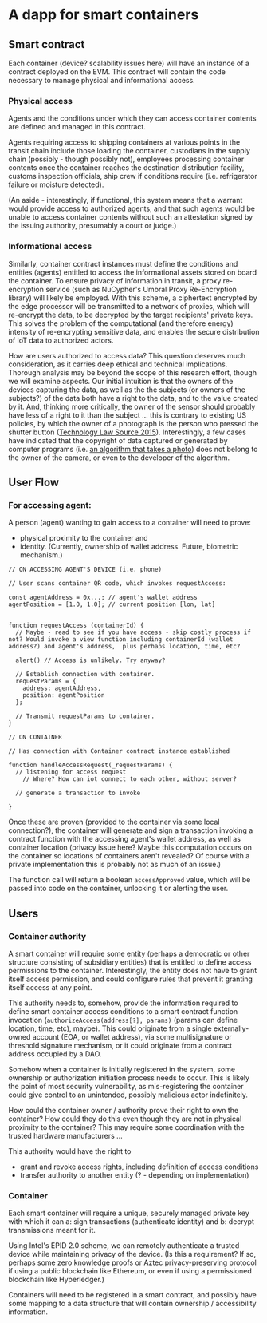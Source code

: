 # A dapp for smart containers

## Smart contract

Each container (device? scalability issues here) will have an instance of a contract deployed on the EVM. This contract will contain the code necessary to manage physical and informational access.

### Physical access

Agents and the conditions under which they can access container contents are defined and managed in this contract.

Agents requiring access to shipping containers at various points in the transit chain include those loading the container, custodians in the supply chain (possibly - though possibly not), employees processing container contents once the container reaches the destination distribution facility, customs inspection officials, ship crew if conditions require (i.e. refrigerator failure or moisture detected).

(An aside - interestingly, if functional, this system means that a warrant would provide access to authorized agents, and that such agents would be unable to access container contents without such an attestation signed by the issuing authority, presumably a court or judge.)

### Informational access

Similarly, container contract instances must define the conditions and entities (agents) entitled to access the informational assets stored on board the container. To ensure privacy of information in transit, a proxy re-encryption service (such as NuCypher's Umbral Proxy Re-Encryption library) will likely be employed. With this scheme, a ciphertext encrypted by the edge processor will be transmitted to a network of proxies, which will re-encrypt the data, to be decrypted by the target recipients' private keys. This solves the problem of the computational (and therefore energy) intensity of re-encrypting sensitive data, and enables the secure distribution of IoT data to authorized actors.  

How are users authorized to access data? This question deserves much consideration, as it carries deep ethical and technical implications. Thorough analysis may be beyond the scope of this research effort, though we will examine aspects. Our initial intuition is that the owners of the devices capturing the data, as well as the the subjects (or owners of the subjects?) of the data both have a right to the data, and to the value created by it. And, thinking more critically, the owner of the sensor should probably have less of a right to it than the subject ... this is contrary to existing US policies, by which the owner of a photograph is the person who pressed the shutter button ([Technology Law Source 2015](https://www.technologylawsource.com/2015/04/articles/intellectual-property-1/who-owns-the-photo/)). Interestingly, a few cases have indicated that the copyright of data captured or generated by computer programs (i.e. [an algorithm that takes a photo](https://www.lexology.com/library/detail.aspx?g=6f7dd0d4-f44d-4d38-a0d4-04712e978956)) does not belong to the owner of the camera, or even to the developer of the algorithm.






## User Flow

### For accessing agent:

A person (agent) wanting to gain access to a container will need to prove:

- physical proximity to the container and
- identity. (Currently, ownership of wallet address. Future, biometric mechanism.)

```
// ON ACCESSING AGENT'S DEVICE (i.e. phone)

// User scans container QR code, which invokes requestAccess:

const agentAddress = 0x...; // agent's wallet address
agentPosition = [1.0, 1.0]; // current position [lon, lat]


function requestAccess (containerId) {
  // Maybe - read to see if you have access - skip costly process if not? Would invoke a view function including containerId (wallet address?) and agent's address,  plus perhaps location, time, etc?

  alert() // Access is unlikely. Try anyway?

  // Establish connection with container.
  requestParams = {
    address: agentAddress,
    position: agentPosition
  };

  // Transmit requestParams to container.
}
```

```
// ON CONTAINER

// Has connection with Container contract instance established

function handleAccessRequest(_requestParams) {
  // listening for access request
    // Where? How can iot connect to each other, without server?

  // generate a transaction to invoke

}
```

Once these are proven (provided to the container via some local connection?), the container will generate and sign a transaction invoking a contract function with the accessing agent's wallet address, as well as container location (privacy issue here? Maybe this computation occurs on the container so locations of containers aren't revealed? Of course with a private implementation this is probably not as much of an issue.)

The function call will return a boolean `accessApproved` value, which will be passed into code on the container, unlocking it or alerting the user.



## Users

### Container authority

A smart container will require some entity (perhaps a democratic or other structure consisting of subsidiary entities) that is entitled to define access permissions to the container. Interestingly, the entity does not have to grant itself access permission, and could configure rules that prevent it granting itself access at any point.

This authority needs to, somehow, provide the information required to define smart container access conditions to a smart contract function invocation (`authorizeAccess(address[?], params)` (params can define location, time, etc), maybe). This could originate from a single externally-owned account (EOA, or wallet address), via some multisignature or threshold signature mechanism, or it could originate from a contract address occupied by a DAO.

Somehow when a container  is initially registered  in the system, some ownership or authorization initiation process needs to occur. This is likely the point of  most security vulnerability, as mis-registering the container could give control to an unintended, possibly malicious actor indefinitely.

How could the container owner / authority prove their right to own the container? How could they do this even though they are not in physical proximity to the container? This may require some coordination with the trusted hardware manufacturers ...

This authority would have the right to

- grant and revoke access rights, including definition of access conditions
- transfer authority to another entity (? - depending on implementation)


### Container

Each smart container will require a unique, securely managed private key with which it can a: sign transactions (authenticate identity) and b: decrypt transmissions meant for it.

Using Intel's EPID 2.0 scheme, we can remotely authenticate a trusted device while maintaining privacy of the device. (Is this a requirement? If so, perhaps some zero knowledge proofs or Aztec privacy-preserving protocol if using a public blockchain like Ethereum, or even if using a permissioned blockchain like Hyperledger.)

Containers will need to be registered in a smart contract, and possibly have some mapping to a data structure that will contain ownership / accessibility information.

###
